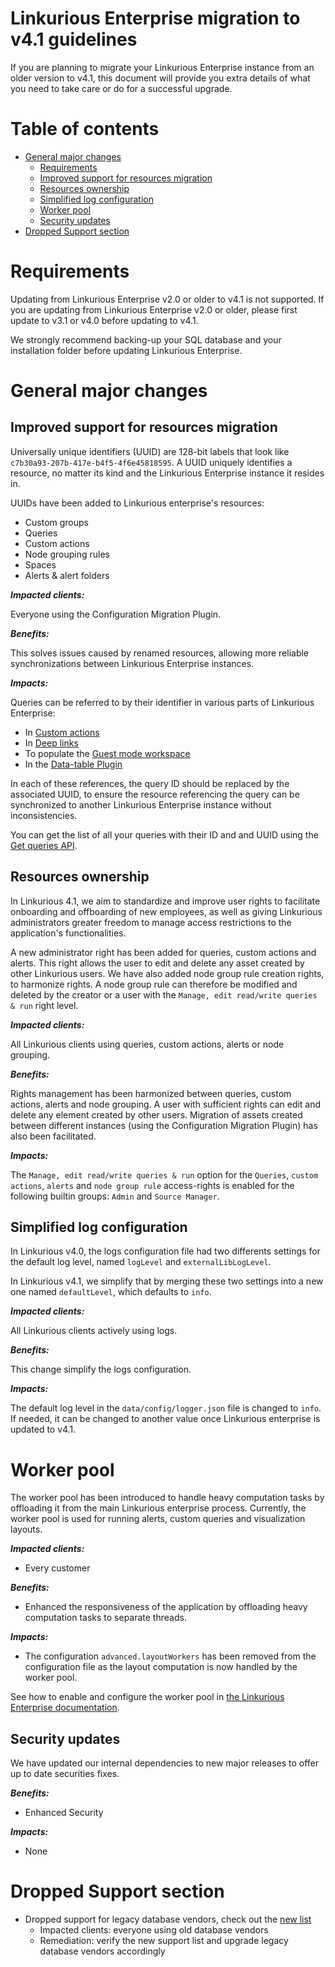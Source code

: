 <!-- omit in toc -->
# Linkurious Enterprise migration to v4.1 guidelines

If you are planning to migrate your Linkurious Enterprise instance from an older version to v4.1,
this document will provide you extra details of what you need to take care or do for a successful upgrade.

<!-- omit in toc -->
# Table of contents
- [General major changes](#general-major-changes)
  - [Requirements](#requirements)
  - [Improved support for resources migration](#improved-support-for-resources-migration)
  - [Resources ownership](#resources-ownership)
  - [Simplified log configuration](#simplified-log-configuration)
  - [Worker pool](#worker-pool)
  - [Security updates](#security-updates)
- [Dropped Support section](#dropped-support-section)

# Requirements

Updating from Linkurious Enterprise v2.0 or older to v4.1 is not supported.
If you are updating from Linkurious Enterprise v2.0 or older, please first update to v3.1 or v4.0 before updating to v4.1.

We strongly recommend backing-up your SQL database and your installation folder before updating Linkurious Enterprise.

# General major changes

## Improved support for resources migration

Universally unique identifiers (UUID) are 128-bit labels that look like `c7b30a93-207b-417e-b4f5-4f6e45818595`.
A UUID uniquely identifies a resource, no matter its kind and the Linkurious Enterprise instance it resides in.

UUIDs have been added to Linkurious enterprise's resources:
- Custom groups
- Queries
- Custom actions
- Node grouping rules
- Spaces
- Alerts & alert folders


***Impacted clients:***

Everyone using the Configuration Migration Plugin.

***Benefits:***

This solves issues caused by renamed resources, allowing more reliable synchronizations between Linkurious Enterprise instances.

***Impacts:***

Queries can be referred to by their identifier in various parts of Linkurious Enterprise:
- In [Custom actions][1]
- In [Deep links][2]
- To populate the [Guest mode workspace][3]
- In the [Data-table Plugin][4]

In each of these references, the query ID should be replaced by the associated UUID,
to ensure the resource referencing the query can be synchronized to another Linkurious Enterprise instance without inconsistencies.

You can get the list of all your queries with their ID and and UUID using the [Get queries API][5].

## Resources ownership

In Linkurious 4.1, we aim to standardize and improve user rights to facilitate onboarding and offboarding of new employees,
as well as giving Linkurious administrators greater freedom to manage access restrictions to the application's functionalities.

A new administrator right has been added for queries, custom actions and alerts.
This right allows the user to edit and delete any asset created by other Linkurious users.
We have also added node group rule creation rights, to harmonize rights.
A node group rule can therefore be modified and deleted by the creator
or a user with the `Manage, edit read/write queries & run` right level.

***Impacted clients:***

All Linkurious clients using queries, custom actions, alerts or node grouping.

***Benefits:***

Rights management has been harmonized between queries, custom actions, alerts and node grouping.
A user with sufficient rights can edit and delete any element created by other users.
Migration of assets created between different instances (using the Configuration Migration Plugin) has also been facilitated.

***Impacts:***

The `Manage, edit read/write queries & run` option for the `Queries`, `custom actions`, `alerts` and `node group rule`
access-rights is enabled for the following builtin groups: `Admin` and `Source Manager`.

## Simplified log configuration

In Linkurious v4.0, the logs configuration file had two differents settings for the default log level,
named `logLevel` and `externalLibLogLevel`.

In Linkurious v4.1, we simplify that by merging these two settings into a new one named `defaultLevel`,
which defaults to `info`.

***Impacted clients:***

All Linkurious clients actively using logs.

***Benefits:***

This change simplify the logs configuration.

***Impacts:***

The default log level in the `data/config/logger.json` file is changed to `info`.
If needed, it can be changed to another value once Linkurious enterprise is updated to v4.1.

# Worker pool
The worker pool has been introduced to handle heavy computation tasks by offloading it from the main Linkurious enterprise process.
Currently, the worker pool is used for running alerts, custom queries and visualization layouts.

***Impacted clients:***

- Every customer

***Benefits:***

- Enhanced the responsiveness of the application by offloading heavy computation tasks to separate threads.

***Impacts:***

- The configuration `advanced.layoutWorkers` has been removed from the configuration file as the layout computation is now handled by the worker pool.

See how to enable and configure the worker pool in [the Linkurious Enterprise documentation](https://doc.linkurious.com/admin-manual/latest/advanced-settings/#worker-pool-settings).

## Security updates

We have updated our internal dependencies to new major releases to offer up to date securities fixes.

***Benefits:***

- Enhanced Security

***Impacts:***

- None

# Dropped Support section

- Dropped support for legacy database vendors, check out the [new list][6]
  - Impacted clients: everyone using old database vendors
  - Remediation: verify the new support list and upgrade legacy database vendors accordingly

[1]: https://doc.linkurious.com/user-manual/latest/custom-actions/
[2]: https://doc.linkurious.com/admin-manual/latest/deep-link/
[3]: https://doc.linkurious.com/admin-manual/latest/guest-mode/#populating-the-guest-mode-workspace
[4]: https://github.com/Linkurious/lke-plugin-data-table
[5]: https://doc.linkurious.com/server-sdk/latest/apidoc/#api-Query-getQueries
[6]: https://github.com/Linkurious/documentation-resources/blob/master/compatibility-matrix/compatibility-matrix.md
